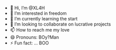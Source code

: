 - 👋 Hi, I’m @XL4H
- 👀 I’m interested in freedom
- 🌱 I’m currently learning the start
- 💞️ I’m looking to collaborate on lucrative projects
- 📫 How to reach me my love
- 😄 Pronouns: BOy?Man
- ⚡ Fun fact: ... BOO

<!---
XL4H/XL4H is a ✨ special ✨ repository because its `README.md` (this file) appears on your GitHub profile.
You can click the Preview link to take a look at your changes.
--->

